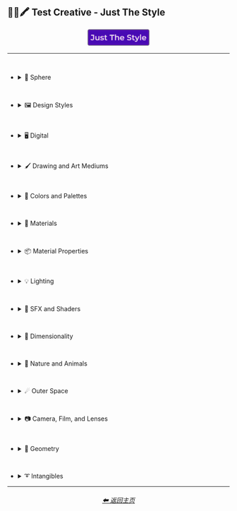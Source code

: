 <h2>🧩🔬🖍 Test Creative - Just The Style</h2>

<div align="center">

[<img src="/Images/Repo_Parts/Buttons/Image_Type_Buttons/button_just_the_style_active.webp?raw=true" alt="Just The Style" width="140.5" />]()

</div>

<hr><br>

- <details><summary>🔵 Sphere</summary><p><div align="center">

	| Sphere |
	| :-: |
	| <img src="/Images/Midjourney_Beta_Features/test_creative/Midjourney_Styles/Sphere.webp?raw=true" width="256" /> |

</div></p></details>


<br>


- <details><summary>🖼 Design Styles</summary><p>

  - <details><summary>🖼🟧 Simplicity/Complexity</summary><p><div align="center">

	| Chaotic |
	| :-: |
	| <img src="/Images/Midjourney_Beta_Features/test_creative/Midjourney_Styles/Chaotic.webp?raw=true" width="256" /> |

	</div></p></details>
  </p></details>


<br>


- <details><summary>🖥 Digital</summary><p>

  - <details><summary>🖥📐 Resolution</summary><p><div align="center">

	| 4k |
	| :-: |
	| <img src="/Images/Midjourney_Beta_Features/test_creative/Midjourney_Styles/4k.webp?raw=true" width="256" /> |

	</div></p></details>


  - <details><summary>🖥🧠 AI and Neural Networks</summary><p><div align="center">

	| Deep Dream |
	| :-: |
	| <img src="/Images/Midjourney_Beta_Features/test_creative/Midjourney_Styles/Deep_Dream.webp?raw=true" width="256" /> |

	</div></p></details>

  </p></details>


<br>


- <details><summary>🖌 Drawing and Art Mediums</summary><p>

  - <details><summary>🖌✏ Illustration and Drawing</summary><p>

    - <details><summary>✏🖊 Ink</summary><p><div align="center">

		| Marker Art |
		| :-: |
		| <img src="/Images/Midjourney_Beta_Features/test_creative/Midjourney_Styles/Marker_Art.webp?raw=true" width="256" /> |

	  </div></p></details>

	</p></details>


  - <details><summary>🖌🎲 Physical Mediums</summary><p>

    - <details><summary>🎲🗿 Carving, Etching, and Modeling</summary><p><div align="center">

		| Carved Lacquer |
		| :-: |
		| <img src="/Images/Midjourney_Beta_Features/test_creative/Midjourney_Styles/Carved_Lacquer.webp?raw=true" width="256" /> |

	  </div></p></details>
	
	</p></details>
  </p></details>


<br>


- <details><summary>🎨 Colors and Palettes</summary><p>

  - <details><summary>🎨🔴 Colors</summary><p>

	- <details><summary>🎨🔴 Basic Colors</summary><p><div align="center">

		| Cyan |
		| :-: |
		| <img src="/Images/Midjourney_Beta_Features/test_creative/Midjourney_Styles/Cyan.webp?raw=true" width="256" /> |

	  </div></p></details>


    - <details><summary>🎨🔵 Extended Colors</summary><p><div align="center">

		| Aqua |
		| :-: |
		| <img src="/Images/Midjourney_Beta_Features/test_creative/Midjourney_Styles/Aqua.webp?raw=true" width="256" /> |

	  </div></p></details>

	</p></details>

  - <details><summary>🎨🖥 Color Models</summary><p><div align="center">

	| CGA |
	| :-: |
	| <img src="/Images/Midjourney_Beta_Features/test_creative/Midjourney_Styles/CGA.webp?raw=true" width="256" /> |

	</div></p></details>


  - <details><summary>🎨🎥 Color Motion Picture Film Systems</summary><p><div align="center">

	| Technicolor |
	| :-: |
	| <img src="/Images/Midjourney_Beta_Features/test_creative/Midjourney_Styles/Technicolor.webp?raw=true" width="256" /> |

	</div></p></details>
  </p></details>

<br>


- <details><summary>🧱 Materials</summary><p>

  - <details><summary>🧱💎 Solids</summary><p>

    - <details><summary>🧱💎 Glass and Crystal</summary><p><div align="center">

		| Milky Quartz |
		| :-: |
		| <img src="/Images/Midjourney_Beta_Features/test_creative/Midjourney_Styles/Milky_Quartz.webp?raw=true" width="256" /> |

	  </div></p></details>

    </p></details>


  - <details><summary>🧱💧 Liquids</summary><p><div align="center">

	| Liquid Crystal |
	| :-: |
	| <img src="/Images/Midjourney_Beta_Features/test_creative/Midjourney_Styles/Liquid_Crystal.webp?raw=true" width="256" /> |

	</div></p></details>


  - <details><summary>🧱🌫️ Gasses and Vapors</summary><p><div align="center">

	| Clouds |
	| :-: |
	| <img src="/Images/Midjourney_Beta_Features/test_creative/Midjourney_Styles/Clouds.webp?raw=true" width="256" /> |

	</div></p></details>
  </p></details>


<br>


- <details><summary>📦 Material Properties</summary><p>

  - <details><summary>📦💡 Luminescence</summary><p><div align="center">

	| Glow-In-The-Dark |
	| :-: |
	| <img src="/Images/Midjourney_Beta_Features/test_creative/Midjourney_Styles/Glow-In-The-Dark.webp?raw=true" width="256" /> |

	</div></p></details>
  </p></details>


<br>


- <details><summary>💡 Lighting</summary><p>

  - <details><summary>💡🪔 Lamps and Tubes</summary><p><div align="center">

	| Plasma Globe |
	| :-: |
	| <img src="/Images/Midjourney_Beta_Features/test_creative/Midjourney_Styles/Plasma_Globe.webp?raw=true" width="256" /> |

	</div></p></details>
  </p></details>


<br>


- <details><summary>🌈 SFX and Shaders</summary><p>

  - <details><summary>🌈🔍 Reflections</summary><p><div align="center">

	| Ray Tracing Reflections |
	| :-: |
	| <img src="/Images/Midjourney_Beta_Features/test_creative/Midjourney_Styles/Ray_Tracing_Reflections.webp?raw=true" width="256" /> |

	</div></p></details>


  - <details><summary>🌈🎨 Chromatic SFX</summary><p><div align="center">

	| Chromatic Aberration |
	| :-: |
	| <img src="/Images/Midjourney_Beta_Features/test_creative/Midjourney_Styles/Chromatic_Aberration.webp?raw=true" width="256" /> |

	</div></p></details>
  </p></details>


<br>


- <details><summary>🌌 Dimensionality</summary><p>

  - <details><summary>🌌 0D-5D</summary><p><div align="center">

	| 2-Dimensional |
	| :-: |
	| <img src="/Images/Midjourney_Beta_Features/test_creative/Midjourney_Styles/2-Dimensional.webp?raw=true" width="256" /> |

	</div></p></details>
  </p></details>


<br>


- <details><summary>🌲 Nature and Animals</summary><p>

  - <details><summary>🌲🍄 Fungi</summary><p><div align="center">

	| Lactarius-Indigo |
	| :-: |
	| <img src="/Images/Midjourney_Beta_Features/test_creative/Midjourney_Styles/Lactarius-Indigo.webp?raw=true" width="256" /> |

	</div></p></details>

	</div></p></details>

  </p></details>


<br>


- <details><summary>☄ Outer Space</summary><p>

  - <details><summary>☄🌌 Galaxies, Nebulae, and Other Cosmic Structures</summary><p><div align="center">

	| Supernova |
	| :-: |
	| <img src="/Images/Midjourney_Beta_Features/test_creative/Midjourney_Styles/Supernova.webp?raw=true" width="256" /> |

	</div></p></details>

  </p></details>


<br>


- <details><summary>📷 Camera, Film, and Lenses</summary><p>

  - <details><summary>📷🌇 Camera and Scenes</summary><p><div align="center">

	| Cinematic |
	| :-: |
	| <img src="/Images/Midjourney_Beta_Features/test_creative/Midjourney_Styles/Cinematic.webp?raw=true" width="256" /> |

	</div></p></details>
  </p></details>


<br>


- <details><summary>💠 Geometry</summary><p>

  - <details><summary>💠⬜ 2D Shapes</summary><p><div align="center">

	| Hexagonal |
	| :-: |
	| <img src="/Images/Midjourney_Beta_Features/test_creative/Midjourney_Styles/Hexagonal.webp?raw=true" width="256" /> |

	</div></p></details>


  - <details><summary>💠🧊 3D Shapes</summary><p><div align="center">

	| Sphere |
	| :-: |
	| <img src="/Images/Midjourney_Beta_Features/test_creative/Midjourney_Styles/Sphere.webp?raw=true" width="256" /> |

	</div></p></details>
  </p></details>


<br>


- <details><summary>➰ Intangibles</summary><p>

  - <details><summary>➰😁 Emotions and Qualities</summary><p><div align="center">

	| Happy |
	| :-: |
	| <img src="/Images/Midjourney_Beta_Features/test_creative/Midjourney_Styles/Happy.webp?raw=true" width="256" /> |

	</div></p></details>

  </p></details>


<hr><!--------------->
<div align="center">
<h6><a href="/README.md">⬅ 返回主页</a></h6>
</div>